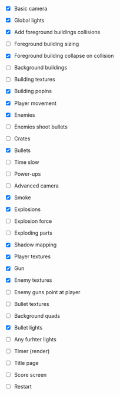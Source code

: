 - [x] Basic camera 
- [x] Global lights

- [x] Add foreground buildings collisions
- [ ] Foreground building sizing
- [x] Foreground building collapse on collision
- [ ] Background buildings
- [ ] Building textures
- [x] Building popins

- [x] Player movement
- [x] Enemies
- [ ] Enemies shoot bullets
- [ ] Crates
- [x] Bullets
- [ ] Time slow
- [ ] Power-ups
- [ ] Advanced camera

- [x] Smoke
- [x] Explosions 
- [ ] Explosion force
- [ ] Exploding parts

- [x] Shadow mapping
- [x] Player textures
- [x] Gun
- [x] Enemy textures
- [ ] Enemy guns point at player
- [ ] Bullet textures
- [ ] Background quads
- [x] Bullet lights
- [ ] Any furhter lights

- [ ] Timer (render)

- [ ] Title page
- [ ] Score screen
- [ ] Restart
